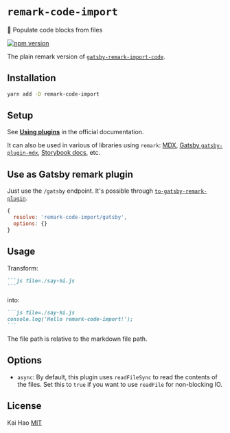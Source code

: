# `remark-code-import`

📝 Populate code blocks from files

[![npm version](https://badge.fury.io/js/remark-code-import.svg)](https://badge.fury.io/js/remark-code-import)

The plain remark version of [`gatsby-remark-import-code`](https://github.com/pomber/gatsby-remark-import-code).

## Installation

```sh
yarn add -D remark-code-import
```

## Setup

See [**Using plugins**](https://github.com/remarkjs/remark/blob/master/doc/plugins.md#using-plugins) in the official documentation.

It can also be used in various of libraries using `remark`: [MDX](https://mdxjs.com/advanced/plugins#using-remark-and-rehype-plugins), [Gatsby `gatsby-plugin-mdx`](https://www.gatsbyjs.org/docs/mdx/plugins/#remark-plugins), [Storybook docs](https://github.com/storybookjs/storybook/tree/master/addons/docs#manual-configuration), etc.

## Use as Gatsby remark plugin

Just use the `/gatsby` endpoint. It's possible through [`to-gatsby-remark-plugin`](https://github.com/kevin940726/to-gatsby-remark-plugin).

```js
{
  resolve: 'remark-code-import/gatsby',
  options: {}
}
```

## Usage

Transform:

````md
```js file=./say-hi.js
```
````

into:

````md
```js file=./say-hi.js
console.log('Hello remark-code-import!');
```
````

The file path is relative to the markdown file path.

## Options

- `async`: By default, this plugin uses `readFileSync` to read the contents of the files. Set this to `true` if you want to use `readFile` for non-blocking IO.

## License

Kai Hao
[MIT](LICENSE)
